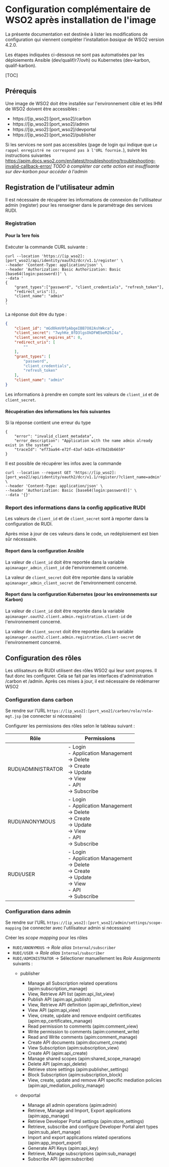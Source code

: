 # Configuration complémentaire de WSO2 après installation de l'image
La présente documentation est destinée à lister les modifications de configuration qui viennent compléter l'installation *basique* de WSO2 version 4.2.0.

Les étapes indiquées ci-dessous ne sont pas automatisées par les déploiements Ansible (dev/qualif/r7/ovh) ou Kubernetes (dev-karbon, qualif-karbon).

[TOC]


## Prérequis
Une image de WSO2 doit être installée sur l'environnement cible et les IHM de WSO2 doivent être accessibles :
* https://[ip_wso2]:[port_wso2]/carbon 
* https://[ip_wso2]:[port_wso2]/admin
* https://[ip_wso2]:[port_wso2]/devportal
* https://[ip_wso2]:[port_wso2]/publisher

Si les services ne sont pas accessibles (page de login qui indique que ``Le rappel enregistré ne correspond pas à l'URL fournie.``), suivre les instructions suivantes  https://apim.docs.wso2.com/en/latest/troubleshooting/troubleshooting-invalid-callback-error/
*TODO à compléter car cette action est insuffisante sur dev-karbon pour accéder à l'admin*

## Registration de l'utilisateur admin
Il est nécessaire de récupérer les informations de connexion de l'utilisateur admin (register) pour les renseigner dans le paramétrage des services RUDI.

### Registration
#### Pour la 1ere fois
Exécuter la commande CURL suivante :

``` 
curl --location 'https://[ip_wso2]:[port_wso2]/api/identity/oauth2/dcr/v1.1/register' \
--header 'Content-Type: application/json' \
--header 'Authorization: Basic Authorization: Basic [base64(login:password)]' \
--data '
{
	"grant_types":["password", "client_credentials", "refresh_token"],
	"redirect_uris":[],
	"client_name": "admin"
}
' 
```

La réponse doit être du type :

```json
{
    "client_id": "mGd0kmV0fpAbgeIBB7O82AshWkca",
    "client_secret": "7wyhKe_8fD3lgsOkDFWEbeMZ6I4a",
    "client_secret_expires_at": 0,
    "redirect_uris": [
        ""
    ],
    "grant_types": [
        "password",
        "client_credentials",
        "refresh_token"
    ],
    "client_name": "admin"
} 
```

Les informations à prendre en compte sont les valeurs de `` client_id `` et de `` client_secret ``.


#### Récupération des informations les fois suivantes

Si la réponse contient une erreur du type

```
{
    "error": "invalid_client_metadata",
    "error_description": "Application with the name admin already exist in the system",
    "traceId": "ef73aa94-e72f-43af-bd24-e578d2db6659"
}
```

Il est possible de récupérer les infos avec la commande 

```
curl --location --request GET 'https://[ip_wso2]:[port_wso2]/api/identity/oauth2/dcr/v1.1/register/?client_name=admin' \
--header 'Content-Type: application/json' \
--header 'Authorization: Basic [base64(login:password)]' \
--data '{}'
```


### Report des informations dans la config applicative RUDI

Les valeurs de `` client_id `` et de `` client_secret `` sont à reporter dans la configuration de RUDI.

Après mise à jour de ces valeurs dans le code, un redéploiement est bien sûr nécessaire.

#### Report dans la configuration Ansible

La valeur de `` client_id `` doit être reportée dans la variable `` apimanager_admin_client_id `` de l'environnement concerné.

La valeur de `` client_secret `` doit être reportée dans la variable `` apimanager_admin_client_secret `` de l'environnement concerné.

#### Report dans la configuration Kubernetes (pour les environnements sur Karbon)

La valeur de `` client_id `` doit être reportée dans la variable `` apimanager.oauth2.client.admin.registration.client-id `` de l'environnement concerné.

La valeur de `` client_secret `` doit être reportée dans la variable `` apimanager.oauth2.client.admin.registration.client-secret `` de l'environnement concerné.


## Configuration des rôles

Les utilisateurs de RUDI utilisent des rôles WSO2 qui leur sont propres. Il faut donc les configurer. Cela se fait par les interfaces d'administration /carbon et /admin.
Après ces mises à jour, il est nécessaire de rédémarrer WSO2

### Configuration dans carbon

Se rendre sur l'URL ``https://[ip_wso2]:[port_wso2]/carbon/role/role-mgt.jsp`` (se connecter si nécessaire)

Configurer les permissions des rôles selon le tableau suivant :

| Rôle | Permissions |
| --- | --- |
| RUDI/ADMINISTRATOR | - Login <br> - Application Management <br> -> Delete <br> -> Create <br> -> Update <br> -> View <br> - API <br> -> Subscribe |
| RUDI/ANONYMOUS | - Login <br> - Application Management <br> -> Delete <br> -> Create <br> -> Update <br> -> View <br> - API <br> -> Subscribe |
| RUDI/USER | - Login <br> - Application Management <br> -> Delete <br> -> Create <br> -> Update <br> -> View <br> - API <br> -> Subscribe |

### Configuration dans admin

Se rendre sur l'URL ``https://[ip_wso2]:[port_wso2]/admin/settings/scope-mapping`` (se connecter avec l'utilisateur admin si nécessaire)

Créer les *scope mapping* pour les rôles 
- ``RUDI/ANONYMOUS`` -> *Role alias* ``Internal/subscriber``
- ``RUDI/USER`` -> *Role alias* ``Internal/subscriber``
- ``RUDI/ADMINISTRATOR`` -> Sélectioner manuellement les *Role Assignments* suivants :
    - publisher
        - Manage all Subscription related operations (apim:subscription_manage)
        - View, Retrieve API list (apim:api_list_view)
        - Publish API (apim:api_publish)
        - View, Retrieve API definition (apim:api_definition_view)
        - View API (apim:api_view)
        - View, create, update and remove endpoint certificates (apim:ep_certificates_manage)
        - Read permission to comments (apim:comment_view)
        - Write permission to comments (apim:comment_write)
        - Read and Write comments (apim:comment_manage)
        - Create API documents (apim:document_create)
        - View Subscription (apim:subscription_view)
        - Create API (apim:api_create)
        - Manage shared scopes (apim:shared_scope_manage)
        - Delete API (apim:api_delete)
        - Retrieve store settings (apim:publisher_settings)
        - Block Subscription (apim:subscription_block)
        - View, create, update and remove API specific mediation policies (apim:api_mediation_policy_manage)
	    
    - devportal
        - Manage all admin operations (apim:admin)
        - Retrieve, Manage and Import, Export applications (apim:app_manage)
        - Retrieve Developer Portal settings (apim:store_settings)
        - Retrieve, subscribe and configure Developer Portal alert types (apim:sub_alert_manage)
        - Import and export applications related operations (apim:app_import_export)
        - Generate API Keys (apim:api_key)
        - Retrieve, Manage subscriptions (apim:sub_manage)
        - Subscribe API (apim:subscribe)

